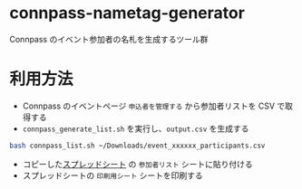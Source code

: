 # connpass-nametag-generator

Connpass のイベント参加者の名札を生成するツール群


# 利用方法

+ Connpass のイベントページ `申込者を管理する` から参加者リストを CSV で取得する
+ `connpass_generate_list.sh` を実行し、`output.csv` を生成する

```bash
bash connpass_list.sh ~/Downloads/event_xxxxxx_participants.csv
```

+ コピーした[スプレッドシート](https://docs.google.com/spreadsheets/d/1H97mKk4GdKG1QfOXUmTIP38sGZ7rmC7n4twQ2T__OEM/edit#gid=267768504) の `参加者リスト` シートに貼り付ける
+ スプレッドシートの `印刷用シート` シートを印刷する
